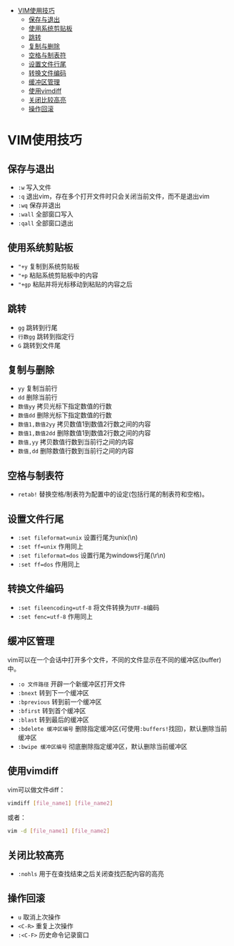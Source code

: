 <!-- TOC -->

- [VIM使用技巧](#vim使用技巧)
	- [保存与退出](#保存与退出)
	- [使用系统剪贴板](#使用系统剪贴板)
	- [跳转](#跳转)
	- [复制与删除](#复制与删除)
	- [空格与制表符](#空格与制表符)
	- [设置文件行尾](#设置文件行尾)
	- [转换文件编码](#转换文件编码)
	- [缓冲区管理](#缓冲区管理)
	- [使用vimdiff](#使用vimdiff)
	- [关闭比较高亮](#关闭比较高亮)
	- [操作回滚](#操作回滚)

<!-- /TOC -->



# VIM使用技巧

## 保存与退出
- `:w` 写入文件
- `:q` 退出vim，存在多个打开文件时只会关闭当前文件，而不是退出vim
- `:wq` 保存并退出
- `:wall` 全部窗口写入
- `:qall` 全部窗口退出

## 使用系统剪贴板
- `"+y` 复制到系统剪贴板
- `"+p` 粘贴系统剪贴板中的内容
- `"+gp` 粘贴并将光标移动到粘贴的内容之后

## 跳转
- `gg` 跳转到行尾
- `行数gg` 跳转到指定行
- `G` 跳转到文件尾

## 复制与删除
- `yy` 复制当前行
- `dd` 删除当前行
- `数值yy` 拷贝光标下指定数值的行数
- `数值dd` 删除光标下指定数值的行数
- `数值1,数值2yy` 拷贝数值1到数值2行数之间的内容
- `数值1,数值2dd` 删除数值1到数值2行数之间的内容
- `数值,yy` 拷贝数值行数到当前行之间的内容
- `数值,dd` 删除数值行数到当前行之间的内容

## 空格与制表符
- `retab!` 替换空格/制表符为配置中的设定(包括行尾的制表符和空格)。

## 设置文件行尾
- `:set fileformat=unix` 设置行尾为unix(\n)
- `:set ff=unix` 作用同上
- `:set fileformat=dos` 设置行尾为windows行尾(\r\n)
- `:set ff=dos` 作用同上

## 转换文件编码
- `:set fileencoding=utf-8` 将文件转换为`UTF-8`编码
- `:set fenc=utf-8` 作用同上

## 缓冲区管理
vim可以在一个会话中打开多个文件，不同的文件显示在不同的缓冲区(buffer)中。

- `:o 文件路径` 开辟一个新缓冲区打开文件
- `:bnext` 转到下一个缓冲区
- `:bprevious` 转到前一个缓冲区
- `:bfirst` 转到首个缓冲区
- `:blast` 转到最后的缓冲区
- `:bdelete 缓冲区编号` 删除指定缓冲区(可使用`:buffers!`找回)，默认删除当前缓冲区
- `:bwipe 缓冲区编号` 彻底删除指定缓冲区，默认删除当前缓冲区

## 使用vimdiff
vim可以做文件diff：

```sh
vimdiff [file_name1] [file_name2]
```

或者：

```sh
vim -d [file_name1] [file_name2]
```

## 关闭比较高亮
- `:nohls` 用于在查找结束之后关闭查找匹配内容的高亮

## 操作回滚
- `u` 取消上次操作
- `<C-R>` 重复上次操作
- `:<C-F>` 历史命令记录窗口
